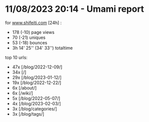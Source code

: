 # 11/08/2023 20:14 - Umami report
for www.shifeiti.com [24h] :

 - 178 (-10) page views
 - 70 (-21) uniques
 - 53 (-18) bounces
 - 3h 14' 25'' (34' 33'') totaltime


top 10 urls:
 - 47x [/blog/2022-12-09/]
 - 34x [/]
 - 29x [/blog/2023-01-12/]
 - 19x [/blog/2022-12-22/]
 - 6x [/about/]
 - 6x [/wiki/]
 - 5x [/blog/2022-05-07/]
 - 4x [/blog/2023-02-03/]
 - 3x [/blog/categories/]
 - 3x [/blog/tags/]


